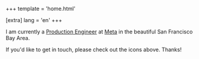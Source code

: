 +++
template = 'home.html'

[extra]
lang = 'en'
+++

I am currently a [Production Engineer](https://www.metacareers.com/areas-of-work/pe/) at [Meta](https://about.meta.com/) in the beautiful
San Francisco Bay Area.

If you'd like to get in touch, please check out the icons above.  Thanks!
